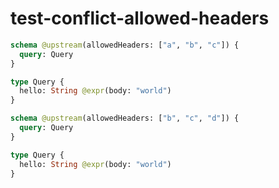 # test-conflict-allowed-headers

```graphql @server
schema @upstream(allowedHeaders: ["a", "b", "c"]) {
  query: Query
}

type Query {
  hello: String @expr(body: "world")
}
```

```graphql @server
schema @upstream(allowedHeaders: ["b", "c", "d"]) {
  query: Query
}

type Query {
  hello: String @expr(body: "world")
}
```
